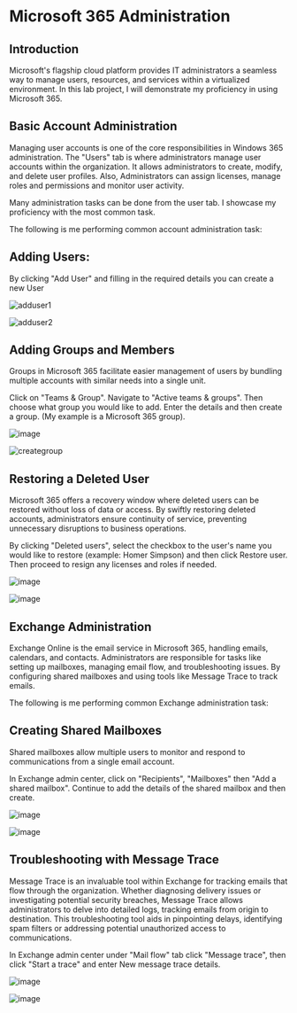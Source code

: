 # Microsoft 365 Administration


## Introduction
Microsoft's flagship cloud platform provides IT administrators a seamless way to manage users, resources, and services within a virtualized environment. In this lab project, I will demonstrate my proficiency in using Microsoft 365.


## Basic Account Administration 
Managing user accounts is one of the core responsibilities in Windows 365 administration. The "Users" tab is where administrators manage user accounts within the organization. It allows administrators to create, modify, and delete user profiles. Also, Administrators can assign licenses, manage roles and permissions and monitor user activity. 

Many administration tasks can be done from the user tab. I showcase my proficiency with the most common task.

The following is me performing common account administration task: 

  ## Adding Users: 
By clicking "Add  User" and filling in the required details you can create a new User 

![adduser1](https://github.com/user-attachments/assets/7789fc9e-2ba5-48eb-9778-dc258e0aef83)


![adduser2](https://github.com/user-attachments/assets/b0090e15-c342-45a2-a9f2-60e546cf2ed7)

  ## Adding Groups and Members 
Groups in Microsoft 365 facilitate easier management of users by bundling multiple accounts with similar needs into a single unit. 

Click on "Teams & Group". Navigate to "Active teams & groups". Then choose what group you would like to add. Enter the details and then create a group. (My example is a  Microsoft 365 group).

![image](https://github.com/user-attachments/assets/29358b65-4093-4dfb-aa23-21be33589e1c)



![creategroup](https://github.com/user-attachments/assets/9d867495-8f00-4833-a503-6bfc9f1048b9)


  




## Restoring a Deleted User
Microsoft 365 offers a recovery window where deleted users can be restored without loss of data or access. By swiftly restoring deleted accounts, administrators ensure continuity of service, preventing unnecessary disruptions to business operations.

By clicking "Deleted users", select the checkbox to the user's name you would like to restore (example: Homer Simpson) and then click Restore user. Then proceed to resign any licenses and roles if needed.

![image](https://github.com/user-attachments/assets/92458005-4bb4-49f7-8952-19e614dec5eb)

![image](https://github.com/user-attachments/assets/f56f1f62-8280-4e2e-a4eb-6531c39c23c5)



## Exchange Administration
Exchange Online is the email service in Microsoft 365, handling emails, calendars, and contacts. Administrators are responsible for tasks like setting up mailboxes, managing email flow, and troubleshooting issues. By configuring shared mailboxes and using tools like Message Trace to track emails.

The following is me performing common Exchange administration task: 

  ## Creating Shared Mailboxes
Shared mailboxes allow multiple users to monitor and respond to communications from a single email account.

In Exchange admin center, click on "Recipients", "Mailboxes" then "Add a shared mailbox". Continue to add the details of the shared mailbox and then create.

![image](https://github.com/user-attachments/assets/e1220f0f-9064-4228-aa89-6fb577e1b59e)

![image](https://github.com/user-attachments/assets/832e67af-919b-42a7-a823-7998db575aa5)

  ## Troubleshooting with Message Trace
Message Trace is an invaluable tool within Exchange for tracking emails that flow through the organization. Whether diagnosing delivery issues or investigating potential security breaches, Message Trace allows administrators to delve into detailed logs, tracking emails from origin to destination. This troubleshooting tool aids in pinpointing delays, identifying spam filters or addressing potential unauthorized access to communications.

In Exchange admin center under "Mail flow" tab click  "Message trace", then click "Start a trace" and enter New message trace details.

![image](https://github.com/user-attachments/assets/3d54e569-f95e-4115-9937-7dee0baa2729)

![image](https://github.com/user-attachments/assets/5b017c65-b2a1-4d04-a3d2-8e0e8a628341)





 






